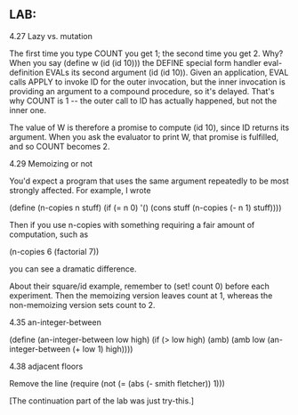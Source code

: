 LAB:
----

4.27  Lazy vs. mutation

The first time you type COUNT you get 1; the second time you get 2.
Why?  When you say
	(define w (id (id 10)))
the DEFINE special form handler eval-definition EVALs its second
argument (id (id 10)).  Given an application, EVAL calls APPLY
to invoke ID for the outer invocation, but the inner invocation
is providing an argument to a compound procedure, so it's delayed.
That's why COUNT is 1 -- the outer call to ID has actually happened,
but not the inner one.

The value of W is therefore a promise to compute (id 10), since
ID returns its argument.  When you ask the evaluator to print W,
that promise is fulfilled, and so COUNT becomes 2.


4.29  Memoizing or not

You'd expect a program that uses the same argument repeatedly to
be most strongly affected.  For example, I wrote

(define (n-copies n stuff)
  (if (= n 0)
      '()
      (cons stuff (n-copies (- n 1) stuff))))

Then if you use n-copies with something requiring a fair amount
of computation, such as

(n-copies 6 (factorial 7))

you can see a dramatic difference.

About their square/id example, remember to (set! count 0) before
each experiment.  Then the memoizing version leaves count at 1,
whereas the non-memoizing version sets count to 2.



4.35 an-integer-between

(define (an-integer-between low high)
  (if (> low high)
      (amb)
      (amb low (an-integer-between (+ low 1) high))))


4.38 adjacent floors

Remove the line (require (not (= (abs (- smith fletcher)) 1)))


[The continuation part of the lab was just try-this.]
